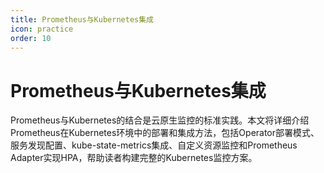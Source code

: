 ```yaml
---
title: Prometheus与Kubernetes集成
icon: practice
order: 10
---
```


# Prometheus与Kubernetes集成

Prometheus与Kubernetes的结合是云原生监控的标准实践。本文将详细介绍Prometheus在Kubernetes环境中的部署和集成方法，包括Operator部署模式、服务发现配置、kube-state-metrics集成、自定义资源监控和Prometheus Adapter实现HPA，帮助读者构建完整的Kubernetes监控方案。
